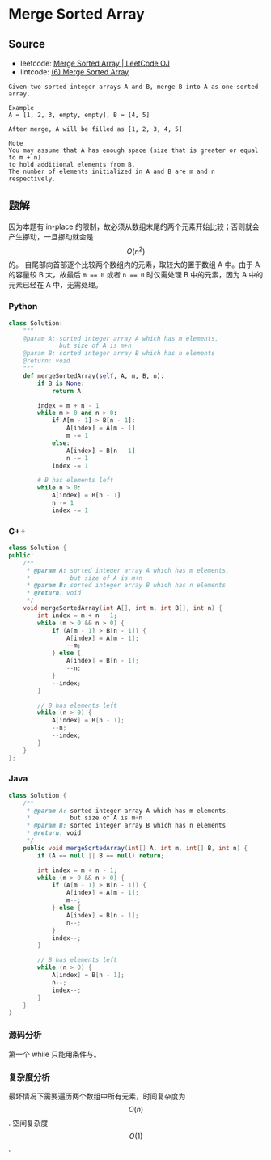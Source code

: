 # Merge Sorted Array

## Source

- leetcode: [Merge Sorted Array | LeetCode OJ](https://leetcode.com/problems/merge-sorted-array/)
- lintcode: [(6) Merge Sorted Array](http://www.lintcode.com/en/problem/merge-sorted-array/)

```
Given two sorted integer arrays A and B, merge B into A as one sorted array.

Example
A = [1, 2, 3, empty, empty], B = [4, 5]

After merge, A will be filled as [1, 2, 3, 4, 5]

Note
You may assume that A has enough space (size that is greater or equal to m + n)
to hold additional elements from B.
The number of elements initialized in A and B are m and n respectively.
```

## 题解

因为本题有 in-place 的限制，故必须从数组末尾的两个元素开始比较；否则就会产生挪动，一旦挪动就会是 $$O(n^2)$$ 的。
自尾部向首部逐个比较两个数组内的元素，取较大的置于数组 A 中。由于 A 的容量较 B 大，故最后 `m == 0` 或者 `n == 0` 时仅需处理 B 中的元素，因为 A 中的元素已经在 A 中，无需处理。

### Python

```python
class Solution:
    """
    @param A: sorted integer array A which has m elements,
              but size of A is m+n
    @param B: sorted integer array B which has n elements
    @return: void
    """
    def mergeSortedArray(self, A, m, B, n):
        if B is None:
            return A

        index = m + n - 1
        while m > 0 and n > 0:
            if A[m - 1] > B[n - 1]:
                A[index] = A[m - 1]
                m -= 1
            else:
                A[index] = B[n - 1]
                n -= 1
            index -= 1

        # B has elements left
        while n > 0:
            A[index] = B[n - 1]
            n -= 1
            index -= 1
```

### C++

```c++
class Solution {
public:
    /**
     * @param A: sorted integer array A which has m elements,
     *           but size of A is m+n
     * @param B: sorted integer array B which has n elements
     * @return: void
     */
    void mergeSortedArray(int A[], int m, int B[], int n) {
        int index = m + n - 1;
        while (m > 0 && n > 0) {
            if (A[m - 1] > B[n - 1]) {
                A[index] = A[m - 1];
                --m;
            } else {
                A[index] = B[n - 1];
                --n;
            }
            --index;
        }

        // B has elements left
        while (n > 0) {
            A[index] = B[n - 1];
            --n;
            --index;
        }
    }
};
```

### Java

```java
class Solution {
    /**
     * @param A: sorted integer array A which has m elements,
     *           but size of A is m+n
     * @param B: sorted integer array B which has n elements
     * @return: void
     */
    public void mergeSortedArray(int[] A, int m, int[] B, int n) {
        if (A == null || B == null) return;

        int index = m + n - 1;
        while (m > 0 && n > 0) {
            if (A[m - 1] > B[n - 1]) {
                A[index] = A[m - 1];
                m--;
            } else {
                A[index] = B[n - 1];
                n--;
            }
            index--;
        }

        // B has elements left
        while (n > 0) {
            A[index] = B[n - 1];
            n--;
            index--;
        }
    }
}
```

### 源码分析

第一个 while 只能用条件与。

### 复杂度分析

最坏情况下需要遍历两个数组中所有元素，时间复杂度为 $$O(n)$$. 空间复杂度 $$O(1)$$.

